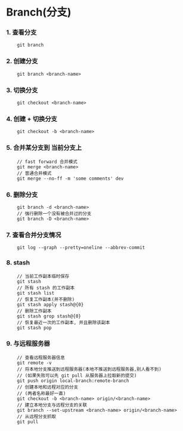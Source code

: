 # Branch\(分支\)

### 1. 查看分支

```
    git branch
```

### 2. 创建分支

```
    git branch <branch-name>
```

### 3. 切换分支

```
    git checkout <branch-name>
```

### 4. 创建 + 切换分支

```
    git checkout -b <branch-name>
```

### 5. 合并某分支到 **当前分支上**

```
    // fast forward 合并模式
    git merge <branch-name>
    // 普通合并模式
    git merge --no-ff -m 'some comments' dev
```

### 6. 删除分支

```
    git branch -d <branch-name>
    // 强行删除一个没有被合并过的分支
    git branch -D <branch-name>
```

### 7. 查看合并分支情况

```
    git log --graph --pretty=oneline --abbrev-commit
```

### 8. stash

```
    // 当前工作副本临时保存
    git stash
    // 所有 stash 的工作副本
    git stash list
    // 恢复工作副本(并不删除)
    git stash apply stash@{0}
    // 删除工作副本
    git stash grop stash@{0}
    // 恢复最近一次的工作副本, 并且删除该副本
    git stash pop
```

### 9. 与远程服务器

```
    // 查看远程服务器信息
    git remote -v
    // 将本地分支推送到远程服务器(本地不推送到远程服务器,别人看不到)
    // (如果失败可以先 git pull 从服务器上拉取新的提交)
    git push origin local-branch:remote-branch
    // 创建本地和远程对应的分支
    // (两者名称最好一直)
    git checkout -b <branch-name> origin/<branch-name>
    // 建立本地分支与远程分支的关联
    git branch --set-upstream <branch-name> origin/<branch-name>
    // 从远程分支抓取
    git pull
```



